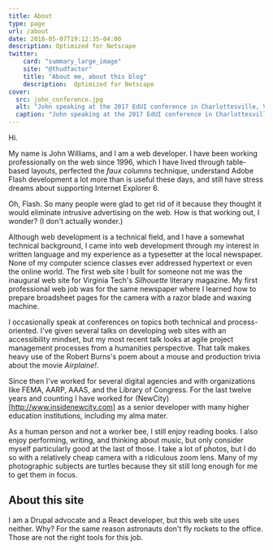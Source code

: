 ```yaml
---
title: About
type: page
url: /about
date: 2018-05-07T19:12:35-04:00
description: Optimized for Netscape
twitter:
    card: "summary_large_image"
    site: "@thudfactor"
    title: "About me, about this blog"
    description:  Optimized for Netscape
cover:
  src: john_conference.jpg
  alt: "John speaking at the 2017 EdUI conference in Charlottesville, Virginia"
  caption: "John speaking at the 2017 EdUI conference in Charlottesville, Virginia"
---
```


Hi.

My name is John Williams, and I am a web developer. I have been working professionally on the web since 1996, which I have lived through table-based layouts, perfected the _faux columns_ technique, understand Adobe Flash development a lot more than is useful these days, and still have stress dreams about supporting Internet Explorer 6.

Oh, Flash. So many people were glad to get rid of it because they thought it would eliminate intrusive advertising on the web. How is that working out, I wonder? (I don't actually wonder.)

Although web development is a technical field, and I have a somewhat technical background, I came into web development through my interest in written language and my experience as a typesetter at the local newspaper. None of my computer science classes ever addressed hypertext or even the online world. The first web site I built for someone not me was the inaugural web site for Virginia Tech's _Silhouette_ literary magazine. My first professional web job was for the same newspaper where I learned how to prepare broadsheet pages for the camera with a razor blade and waxing machine.

I occasionally speak at conferences on topics both technical and process-oriented. I've given several talks on developing web sites with an accessibility mindset, but my most recent talk looks at agile project management processes from a humanities perspective. That talk makes heavy use of the Robert Burns's poem about a mouse and production trivia about the movie _Airplaine!_.

Since then I've worked for several digital agencies and with organizations like FEMA, AARP, AAAS, and the Library of Congress. For the last twelve years and counting I have worked for (NewCity)[http://www.insidenewcity.com] as a senior developer with many higher education institutions, including my alma mater.

As a human person and not a worker bee, I still enjoy reading books. I also enjoy performing, writing, and thinking about music, but only consider myself particularly good at the last of those. I take a lot of photos, but I do so with a relatively cheap camera with a ridiculous zoom lens. Many of my photographic subjects are turtles because they sit still long enough for me to get them in focus.

## About this site

I am a Drupal advocate and a React developer, but this web site uses neither. Why? For the same reason astronauts don't fly rockets to the office. Those are not the right tools for this job.



